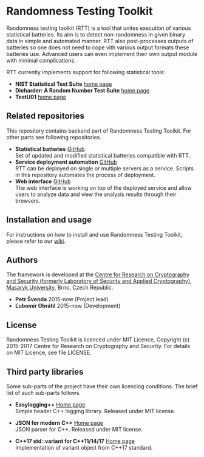 # Randomness Testing Toolkit
Randomness testing toolkit (RTT) is a tool that unites execution of various statistical batteries. Its aim is to detect non-randomness in given binary data in simple and automated manner. RTT also post-processes outputs of batteries so one does not need to cope vith various output formats these batteries use. Advanced users can even implement their own output module with minimal complications.

RTT currently implements support for following statistical tools:
* **NIST Statistical Test Suite** [home page](http://csrc.nist.gov/groups/ST/toolkit/rng/documentation_software.html)
* **Dieharder: A Random Number Test Suite** [home page](http://www.phy.duke.edu/~rgb/General/dieharder.php)
* **TestU01** [home page](http://simul.iro.umontreal.ca/testu01/tu01.html)

## Related repositories
This repository contains backend part of Randomness Testing Toolkit. For other parts see following repositories.

* **Statistical batteries** [GitHub](https://github.com/crocs-muni/rtt-statistical-batteries)  
Set of updated and modified statistical batteries compatible with RTT. 
* **Service deployment automation** [GitHub](https://github.com/crocs-muni/rtt-deployment)  
RTT can be deployed on single or multiple servers as a service. Scripts in this repository automates the process of deployment.
* **Web interface** [GitHub](https://github.com/crocs-muni/RTTWebInterface)  
The web interface is working on top of the deployed service and allow users to analyze data and view the analysis results through their browsers.

## Installation and usage
For instructions on how to install and use Randomness Testing Toolkit, please refer to our [wiki](https://github.com/crocs-muni/randomness-testing-toolkit/wiki).

## Authors
The framework is developed at the [Centre for Research on Cryptography and Security (formerly Laboratory of Security and Applied Cryptography)](https://www.fi.muni.cz/research/crocs/), [Masaryk University](http://www.muni.cz/), Brno, Czech Republic.

* **Petr Švenda** 2015-now (Project lead)
* **Ľubomír Obrátil** 2015-now (Development)

## License
Randomness Testing Toolkit is licenced under MIT Licence, Copyright (c) 2015-2017 Centre for Research on Cryptography and Security. For details on MIT Licence, see file LICENSE.

## Third party libraries
Some sub-parts of the project have their own licencing conditions. The brief list of such sub-parts follows.

* **Easylogging++**  [Home page](https://github.com/muflihun/easyloggingpp)  
Simple header C++ logging library. Released under MIT license.

* **JSON for modern C++** [Home page](https://github.com/nlohmann/json)  
JSON parser for C++. Released under MIT license.

* **C++17 std::variant for C++11/14/17** [Home page](https://github.com/mpark/variant)  
Implementation of variant object from C++17 standard.


